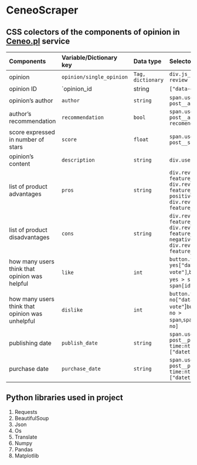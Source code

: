 # CeneoScraper

## CSS colectors of the components of opinion in [Ceneo.pl]() service

|Components|Variable/Dictionary key|Data type|Selector|
| :- | :- | :- | :- |
|opinion|`opinion/single_opinion`|`Tag, dictionary`|`div.js_product-review`|
|opinion ID|`opinion_id|string|`["data-entry-id"]`|
|opinion’s author|`author`|`string`|`span.user-post__author-name`|
|author’s recommendation|`recommendation`|`bool`|`span.user-post__author-recomendation > em`|
|score expressed in number of stars|`score`|`float`|`span.user-post__score-count`|
|opinion’s content|`description`|`string`|`div.user-post__text`|
|list of product advantages|`pros`|`string`|`div.review-feature__col:has( > div.review-feature__title--positives) > div.review-feature__item`|
|list of product disadvantages|`cons`|`string`|`div.review-feature__col:has( > div.review-feature__title--negatives) > div.review-feature__item`|
|how many users think that opinion was helpful|`like`|`int`|`button.vote-yes["data-total-vote"]`,`button.vote-yes > span<`, `span[id^=votes-yes]`|
|how many users think that opinion was unhelpful|`dislike`|`int`|`button.vote-no["data-total-vote"`]`button.vote-no > span`,`span[id^=votes-no]`|
|publishing date|`publish_date`|`string`|`span.user-post__published > time:nth-child(1) ["datetime"]`|
|purchase date|`purchase_date`|`string`|`span.user-post__published > time:nth-child(2) ["datetime"]`|

## Python libraries used in project
1. Requests
2. BeautifulSoup
3. Json
4. Os
5. Translate
6. Numpy
7. Pandas
8. Matplotlib